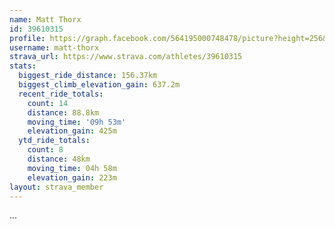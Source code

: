 ```yaml
---
name: Matt Thorx
id: 39610315
profile: https://graph.facebook.com/564195000748478/picture?height=256&width=256
username: matt-thorx
strava_url: https://www.strava.com/athletes/39610315
stats:
  biggest_ride_distance: 156.37km
  biggest_climb_elevation_gain: 637.2m
  recent_ride_totals:
    count: 14
    distance: 88.8km
    moving_time: '09h 53m'
    elevation_gain: 425m
  ytd_ride_totals:
    count: 8
    distance: 48km
    moving_time: 04h 58m
    elevation_gain: 223m
layout: strava_member
--- 
```

...
